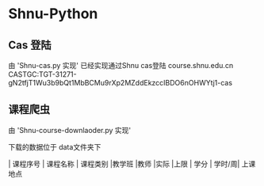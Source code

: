 # Shnu-Python
## Cas 登陆
由 'Shnu-cas.py 实现'
已经实现通过Shnu cas登陆 course.shnu.edu.cn
CASTGC:TGT-31271-gN2tfjT1Wu3b9bQt1MbBCMu9rXp2MZddEkzccIBDO6nOHWYtj1-cas

## 课程爬虫
由 'Shnu-course-downlaoder.py 实现'

下载的数据位于 data文件夹下

| 课程序号 | 课程名称 | 课程类别 |教学班 |教师 |实际 |上限 | 学分 | 学时/周| 上课地点
